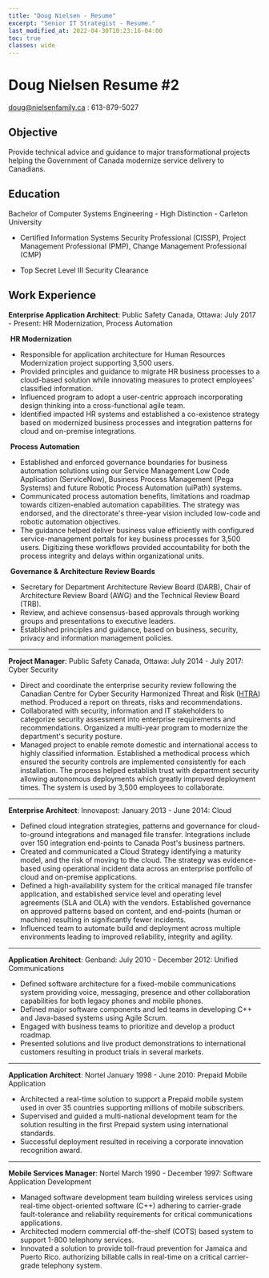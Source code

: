 ```yaml
---
title: "Doug Nielsen - Resume"
excerpt: "Senior IT Strategist - Resume."
last_modified_at: 2022-04-30T10:23:16-04:00
toc: true
classes: wide
---
```


# Doug Nielsen Resume #2
doug@nielsenfamily.ca : 613-879-5027

## Objective

Provide technical advice and guidance to major transformational projects helping the Government of Canada modernize service delivery to Canadians.

## Education

Bachelor of Computer Systems Engineering - High Distinction - Carleton University

- Certified Information Systems Security Professional (CISSP), Project Management Professional (PMP), Change Management Professional (CMP)

- Top Secret Level III Security Clearance

## Work Experience

__Enterprise Application Architect__: Public Safety Canada, Ottawa: July 2017 - Present: HR Modernization, Process Automation

  ​	__HR Modernization__

- Responsible for application architecture for Human Resources Modernization project supporting 3,500 users.
- Provided principles and guidance to migrate HR business processes to a cloud-based solution while innovating measures to protect employees' classified information.  
- Influenced program to adopt a user-centric approach incorporating design thinking into a cross-functional agile team.
- Identified impacted HR systems and established a co-existence strategy based on modernized business processes and integration patterns for cloud and on-premise integrations.

​	__Process Automation__

- Established and enforced governance boundaries for business automation solutions using our Service Management Low Code Application (ServiceNow), Business Process Management (Pega Systems) and future Robotic Process Automation (uiPath) systems.
- Communicated process automation benefits, limitations and roadmap towards citizen-enabled automation capabilities.  The strategy was endorsed, and the directorate's three-year vision included low-code and robotic automation objectives.
- The guidance helped deliver business value efficiently with configured service-management portals for key business processes for 3,500 users.  Digitizing these workflows provided accountability for both the process integrity and delays within organizational units.

​	__Governance & Architecture Review Boards__

- Secretary for Department Architecture Review Board (DARB), Chair of Architecture Review Board (AWG) and the Technical Review Board (TRB).   
- Review, and achieve consensus-based approvals through working groups and presentations to executive leaders.   
- Established principles and guidance, based on business, security, privacy and information management policies.

---

__Project Manager__: Public Safety Canada, Ottawa: July 2014 - July 2017: Cyber Security

- Direct and coordinate the enterprise security review following the Canadian Centre for Cyber Security Harmonized Threat and Risk ([HTRA](https://cyber.gc.ca/sites/default/files/publications/tra-emr-1-e.pdf)) method.  Produced a report on threats, risks and recommendations.
- Collaborated with security, information and IT stakeholders to categorize security assessment into enterprise requirements and recommendations.  Organized a multi-year program to modernize the department's security posture.
- Managed project to enable remote domestic and international access to highly classified information.  Established a methodical process which ensured the security controls are implemented consistently for each installation.  The process helped establish trust with department security allowing autonomous deployments which greatly improved deployment times.  The system is used by 3,500 employees to collaborate.

---

__Enterprise Architect__: Innovapost: January 2013 - June 2014: Cloud

- Defined cloud integration strategies, patterns and governance for cloud-to-ground integrations and managed file transfer.   Integrations include over 150 integration end-points to Canada Post's business partners.
- Created and communicated a Cloud Strategy identifying a maturity model, and the risk of moving to the cloud.  The strategy was evidence-based using operational incident data across an enterprise portfolio of cloud and on-premise applications.
- Defined a high-availability system for the critical managed file transfer application, and established service level and operating level agreements (SLA and OLA) with the vendors.   Established governance on approved patterns based on content, and end-points (human or machine) resulting in significantly fewer incidents.
- Influenced team to automate build and deployment across multiple environments leading to improved reliability, integrity and agility.

---

__Application Architect__: Genband: July 2010 - December 2012: Unified Communications

- Defined software architecture for a fixed-mobile communications system providing voice, messaging, presence and other collaboration capabilities for both legacy phones and mobile phones.
- Defined major software components and led teams in developing C++ and Java-based systems using Agile Scrum.
- Engaged with business teams to prioritize and develop a product roadmap.
- Presented solutions and live product demonstrations to international customers resulting in product trials in several markets.

---

__Application Architect__: Nortel January 1998 - June 2010: Prepaid Mobile Application

- Architected a real-time solution to support a Prepaid mobile system used in over 35 countries supporting millions of mobile subscribers.  
- Supervised and guided a multi-national development team for the solution resulting in the first Prepaid system using international standards.
- Successful deployment resulted in receiving a corporate innovation recognition award.

---

__Mobile Services Manager__: Nortel March 1990 - December 1997: Software Application Development

- Managed software development team building wireless services using real-time object-oriented software (C++) adhering to carrier-grade fault-tolerance and reliability requirements for critical communications applications.
- Architected modern commercial off-the-shelf (COTS) based system to support 1-800 telephony services.
- Innovated a solution to provide toll-fraud prevention for Jamaica and Puerto Rico. authorizing billable calls in real-time on a critical carrier-grade telephony system.  
